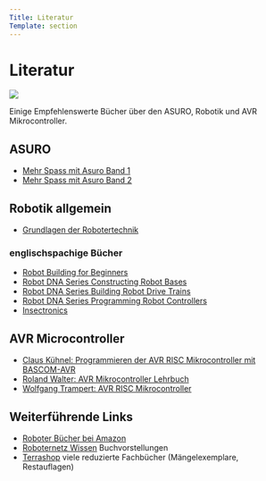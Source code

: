 ```yaml
---
Title: Literatur
Template: section
---
```


# Literatur

![][1]

Einige Empfehlenswerte Bücher über den ASURO, Robotik und AVR Mikrocontroller. 

## ASURO

*   [Mehr Spass mit Asuro Band 1][2] 
*   [Mehr Spass mit Asuro Band 2][3] 

## Robotik allgemein

*   [Grundlagen der Robotertechnik][4] 

### englischspachige Bücher

*   [Robot Building for Beginners][5] 
*   [Robot DNA Series Constructing Robot Bases][6] 
*   [Robot DNA Series Building Robot Drive Trains][7] 
*   [Robot DNA Series Programming Robot Controllers][8] 
*   [Insectronics][9] 

## AVR Microcontroller

*   [Claus Kühnel: Programmieren der AVR RISC Mikrocontroller mit BASCOM-AVR][10] 
*   [Roland Walter: AVR Mikrocontroller Lehrbuch][11] 
*   [Wolfgang Trampert: AVR RISC Mikrocontroller][12] 

## Weiterführende Links

*   [Roboter Bücher bei Amazon][13] 
*   [Roboternetz Wissen][14] Buchvorstellungen 
*   [Terrashop][15] viele reduzierte Fachbücher (Mängelexemplare, Restauflagen)

 [1]: http://www.asurowiki.de/pmwiki/uploads/Main/collage.jpg ""
 [2]: http://www.asurowiki.de/pmwiki/pmwiki.php/Main/MehrSpassMitAsuroBand1
 [3]: http://www.asurowiki.de/pmwiki/pmwiki.php/Main/MehrSpassMitAsuroBand2
 [4]: http://www.asurowiki.de/pmwiki/pmwiki.php/Main/GrundlagenDerRobotertechnik
 [5]: http://www.asurowiki.de/pmwiki/pmwiki.php/Main/RobotBuildingForBeginners
 [6]: http://www.asurowiki.de/pmwiki/pmwiki.php/Main/RobotDNASeriesConstructingRobotBases
 [7]: http://www.asurowiki.de/pmwiki/pmwiki.php/Main/RobotDNASeriesBuildingRobotDriveTrains
 [8]: http://www.asurowiki.de/pmwiki/pmwiki.php/Main/RobotDNASeriesProgrammingRobotControllers
 [9]: http://www.asurowiki.de/pmwiki/pmwiki.php/Main/Insectronics
 [10]: http://www.asurowiki.de/pmwiki/pmwiki.php/Main/ProgrammierenDerAVRRISCMikrocontrollerMitBASCOM-AVR
 [11]: http://www.asurowiki.de/pmwiki/pmwiki.php/Main/AVRMikrocontrollerLehrbuch
 [12]: http://www.asurowiki.de/pmwiki/pmwiki.php/Main/AVRRISCMikrocontroller
 [13]: http://www.amazon.de/exec/obidos/redirect?link_code=ur2&tag=asurowiki-21&camp=1638&creative=6742&path=external-search%3Fsearch-type=ss%26index=books-de%26keyword=Roboter
 [14]: http://www.roboternetz.de/wissen/index.php/Buchvorstellungen
 [15]: http://www.terrashop.de

